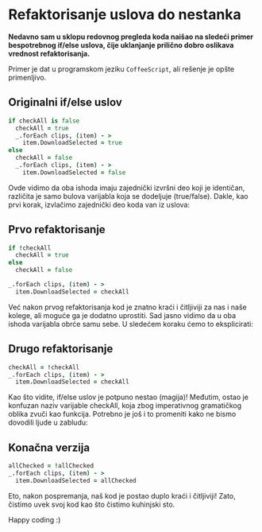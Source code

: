 # Refaktorisanje uslova do nestanka

**Nedavno sam u sklopu redovnog pregleda koda naišao na sledeći primer bespotrebnog if/else uslova, čije uklanjanje prilično dobro oslikava vrednost refaktorisanja.**

Primer je dat u programskom jeziku `CoffeeScript`, ali rešenje je opšte primenljivo.

## Originalni if/else uslov

```coffee
if checkAll is false
  checkAll = true
  _.forEach clips, (item) - >
    item.DownloadSelected = true
else
  checkAll = false
  _.forEach clips, (item) - >
    item.DownloadSelected = false
```

Ovde vidimo da oba ishoda imaju zajednički izvršni deo koji je identičan, različita je samo bulova varijabla koja se dodeljuje (true/false). Dakle, kao prvi korak, izvlačimo zajednički deo koda van iz uslova:

## Prvo refaktorisanje

```coffee
if !checkAll
  checkAll = true
else
  checkAll = false

_.forEach clips, (item) - >
  item.DownloadSelected = checkAll
```

Već nakon prvog refaktorisanja kod je znatno kraći i čitljiviji za nas i naše kolege, ali moguće ga je dodatno uprostiti. Sad jasno vidimo da u oba ishoda varijabla obrće samu sebe. U sledećem koraku ćemo to eksplicirati:

## Drugo refaktorisanje

```coffee
checkAll = !checkAll
_.forEach clips, (item) - >
  item.DownloadSelected = checkAll
```

Kao što vidite, if/else uslov je potpuno nestao (magija)! Međutim, ostao je konfuzan naziv varijable checkAll, koja zbog imperativnog gramatičkog oblika zvuči kao funkcija. Potrebno je još i to promeniti kako ne bismo dovodili ljude u zabludu:

## Konačna verzija

```coffee
allChecked = !allChecked
_.forEach clips, (item) - >
  item.DownloadSelected = allChecked
```

Eto, nakon pospremanja, naš kod je postao duplo kraći i čitljiviji! Zato, čistimo uvek svoj kod kao što čistimo kuhinjski sto.

Happy coding :)

